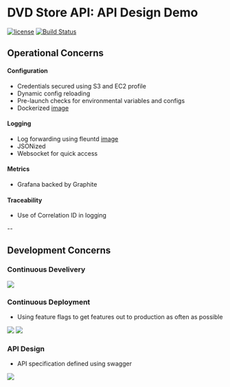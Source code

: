 # DVD Store API: API Design Demo

[![license](https://img.shields.io/github/license/mashape/apistatus.svg?maxAge=2592000)](https://github.com/scott-seo/dvdstore-api/blob/master/LICENSE)
[![Build Status](https://travis-ci.org/scott-seo/dvdstore-api.svg?branch=master)](https://travis-ci.org/scott-seo/dvdstore-api)

## Operational Concerns

#### Configuration
  * Credentials secured using S3 and EC2 profile
  * Dynamic config reloading
  * Pre-launch checks for environmental variables and configs 
  * Dockerized [image](https://hub.docker.com/r/scottseo/dvdstore-api/)

#### Logging
  * Log forwarding using fleuntd [image](https://hub.docker.com/r/scottseo/custom-fluentd/)
  * JSONized
  * Websocket for quick access

#### Metrics
  * Grafana backed by Graphite

#### Traceability
  * Use of Correlation ID in logging

--

## Development Concerns

### Continuous Develivery
<img src="https://github.com/scott-seo/dvdstore-api/blob/master/images/pipeline2.png">

### Continuous Deployment 
  * Using feature flags to get features out to production as often as possible
  <img src="https://github.com/scott-seo/dvdstore-api/blob/master/images/togglz-main.png">
  <img src="https://github.com/scott-seo/dvdstore-api/blob/master/images/togglz-activation.png">

### API Design
  * API specification defined using swagger
  <img src="https://github.com/scott-seo/dvdstore-api/blob/master/images/api-spec.png">





